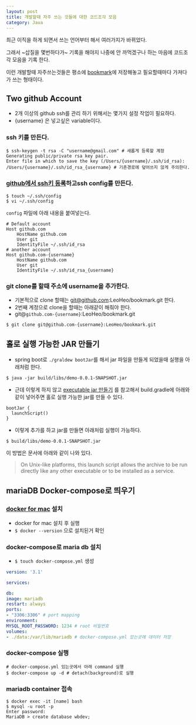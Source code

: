 ```yaml
---
layout: post
title: 개발할때 자주 쓰는 것들에 대한 코드조각 모음
category: Java
---
```


최근 이직을 하게 되면서 쓰는 언어부터 해서 여러가지가 바뀌었다.

그래서 ~삽질을 몇번하다가~ 기록을 해야지 나중에 안 까먹겠구나 하는 마음에 코드조각 모음을 기록 한다.

이런 개발할때 자주쓰는것들은 평소에 [bookmark](https://github.com/LeoHeo/bookmark)에 저장해놓고 필요할때마다 가져다가 쓰는 형태이다.


## Two github Account
- 2개 이상의 github ssh를 관리 하기 위해서는 몇가지 설정 작업이 필요하다.
- {username} 은 넣고싶은 variable이다.

### ssh 키를 만든다. 

```
$ ssh-keygen -t rsa -C "username@gmail.com" # 새롭게 등록할 계정
Generating public/private rsa key pair.
Enter file in which to save the key (/Users/{username}/.ssh/id_rsa): /Users/{username}/.ssh/id_rsa_{username} # 기존경로에 덮어쓰지 않게 주의한다.
```

### [github에서 ssh키 등록](https://help.github.com/articles/adding-a-new-ssh-key-to-your-github-account/)하고ssh config를 만든다.

```
$ touch ~/.ssh/config
$ vi ~/.ssh/config
```

`config` 파일에 아래 내용을 붙여넣는다.

```
# Default account
Host github.com
    HostName github.com
    User git
    IdentityFile ~/.ssh/id_rsa
# another account
Host github.com-{username}
    HostName github.com
    User git
    IdentityFile ~/.ssh/id_rsa_{username}
```

### git clone를 할때 주소에 username을 추가한다.

- 기본적으로 clone 할때는 git@github.com:LeoHeo/bookmark.git 한다.
- 2번째 계정으로 clone을 할때는 아래같이 해줘야 한다.
- git@`github.com-{username}`:LeoHeo/bookmark.git

```
$ git clone git@github.com-{username}:LeoHeo/bookmark.git
```

## 홀로 실행 가능한 JAR 만들기

- spring boot로 `./graldew bootJar`를 해서 jar 파일을 만들게 되었을때 실행을 아래처럼 한다.

```
$ java -jar build/libs/demo-0.0.1-SNAPSHOT.jar
```

- 근데 이렇게 하지 않고 [executable jar 만들기](https://docs.spring.io/spring-boot/docs/current/gradle-plugin/reference/html/#packaging-executable-configuring-launch-script) 를 참고해서
build.gradle에 아래와 같이 넣어주면 홀로 실행 가능한 jar를 만들 수 있다.


```
bootJar {
  launchScript()
}
```

- 이렇게 추가를 하고 jar를 만들면 아래처럼 실행이 가능하다.

```
$ build/libs/demo-0.0.1-SNAPSHOT.jar
```


이 방법은 문서에 아래와 같이 나와 있다.
> On Unix-like platforms, this launch script allows the archive to be run directly like any other executable or to be installed as a service.

## mariaDB Docker-compose로 띄우기

### [docker for mac](https://www.docker.com/docker-mac) 설치

- docker for mac 설치 후 실행
- `$ docker --version` 으로 설치된거 확인

### docker-compose로 maria db 설치
- `$ touch docker-compose.yml` 생성

```yml
version: '3.1'

services:

db:
image: mariadb
restart: always
ports:
- "3306:3306" # port mapping
environment:
MYSQL_ROOT_PASSWORD: 1234 # root 비밀번호
volumes:
- ./data:/var/lib/mariadb # docker-compose.yml 있는곳에 데이터 저장

```

### docker-compose 실행

```
# docker-compose.yml 있는곳에서 아래 command 실행
$ docker-compose up -d # detach(background)로 실행
```

### mariadb container 접속

```
$ docker exec -it [name] bash
$ mysql -u root -p
Enter password: 
MariaDB > create database wbdev;
```